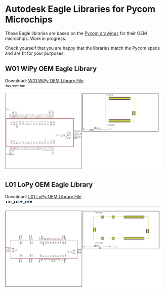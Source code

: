 # Autodesk Eagle Libraries for Pycom Microchips

These Eagle libraries are based on the [Pycom drawings](https://github.com/pycom/pycom-documentation/tree/master/chapter/datasheets) for their OEM microchips.  Work in progress.

Check yourself that you are happy that the libraries match the Pycom specs and are fit for your purposes.

## W01 WiPy OEM Eagle Library
Download: [W01 WiPy OEM Library File](W01_WiPy_OEM.lbr)
![W01 WiPy OEM Library](images/W01_WiPy_OEM.png)

## L01 LoPy OEM Eagle Library
Download: [L01 LoPy OEM Library File](L01_LoPy_OEM.lbr)
![L01 LoPy OEM Library](images/l01_LoPy_OEM.png)